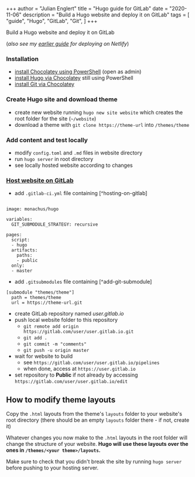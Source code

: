 +++
author = "Julian Englert"
title = "Hugo guide for GitLab"
date = "2020-11-06"
description = "Build a Hugo website and deploy it on GitLab"
tags = [
"guide",
"Hugo",
"GitLab",
"Git",
]
+++

Build a Hugo website and deploy it on GitLab

(*also see my [earlier guide](/hugo-guide-netlify) for deploying on Netlify*)


### Installation
- [install Chocolatey using PowerShell](https://chocolatey.org/install) (open as admin)  <!--more-->
- [install Hugo via Chocolatey](https://gohugo.io/getting-started/installing/#chocolatey-windows) still using PowerShell 
- [install Git via Chocolatey](https://chocolatey.org/packages/git)

### Create Hugo site and download theme
- create new website running `hugo new site website` which creates the root folder for the site  (`~/website`)
- download a theme with `git clone https://theme-url` into `/themes/theme`

### Add content and test locally
- modify `config.toml` and `.md`  files in website directory
- run `hugo server` in root directory
- see locally hosted website according to changes

### [Host website on GitLab](https://gohugo.io/hosting-and-deployment/hosting-on-gitlab/)
- add `.gitlab-ci.yml` file containing [^hosting-on-gitlab]
```

image: monachus/hugo

variables:
  GIT_SUBMODULE_STRATEGY: recursive

pages:
  script:
  - hugo
  artifacts:
    paths:
    - public
  only:
  - master
```

- add `.gitsubmodules` file containing [^add-git-submodule]
```
[submodule "themes/theme"] 
  path = themes/theme 
  url = https://theme-url.git
```
 - create GitLab repository named *user.gitlab.io*
 - push local website folder to this repository
	 - `git remote add origin https://gitlab.com/user/user.gitlab.io.git`
	 - `git add .`
	 - `git commit -m "comments"`
	 - `git push -u origin master`
- wait for website to build 
	- see `https://gitlab.com/user/user.gitlab.io/pipelines`
	- when done, access at `https://user.gitlab.io`
- set repository to **Public** if not already by accessing `https://gitlab.com/user/user.gitlab.io/edit`

## How to modify theme layouts

Copy the `.html` layouts from the theme's `layouts` folder to your website's root directory (there should be an empty `layouts` folder there - if not, create it)

Whatever changes you now make to the `.html` layouts in the root folder will change the structure of your website. **Hugo will use these layouts over the ones in `/themes/<your theme>/layouts`.** 

Make sure to check that you didn't break the site by running `hugo server` before pushing to your hosting server.
